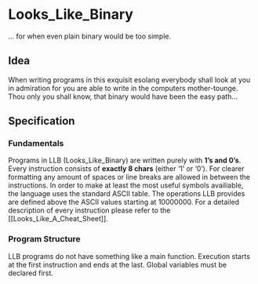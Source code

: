 # Looks_Like_Binary
… for when even plain binary would be too simple.

## Idea
When writing programs in this exquisit esolang everybody shall look at you in admiration for you are able to write in the computers mother-tounge. 
Thou only you shall know, that binary would have been the easy path…

## Specification
### Fundamentals
Programs in LLB (Looks_Like_Binary) are written purely with **1’s and 0’s**.
Every instruction consists of **exactly 8 chars** (either ‘1’ or ‘0’).
For clearer formatting any amount of spaces or line breaks are allowed in between the instructions.
In order to make at least the most useful symbols availiable, the language uses the standard ASCII table.
The operations LLB provides are defined above the ASCII values starting at 10000000.
For a detailed description of every instruction please refer to the [[Looks_Like_A_Cheat_Sheet]].

### Program Structure
LLB programs do not have something like a main function. Execution starts at the first instruction and ends at the last.
Global variables must be declared first.